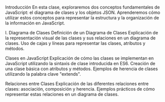
Introducción
En esta clase, exploraremos dos conceptos fundamentales de JavaScript: el diagrama de clases y los objetos JSON. Aprenderemos cómo utilizar estos conceptos para representar la estructura y la organización de la información en JavaScript.

I. Diagrama de Clases
Definición de un Diagrama de Clases
Explicación de la representación visual de las clases y sus relaciones en un diagrama de clases.
Uso de cajas y líneas para representar las clases, atributos y métodos.

Clases en JavaScript
Explicación de cómo las clases se implementan en JavaScript utilizando la sintaxis de clase introducida en ES6.
Creación de una clase básica con atributos y métodos.
Ejemplos de herencia de clases utilizando la palabra clave "extends".

Relaciones entre Clases
Explicación de las diferentes relaciones entre clases: asociación, composición y herencia.
Ejemplos prácticos de cómo representar estas relaciones en un diagrama de clases.